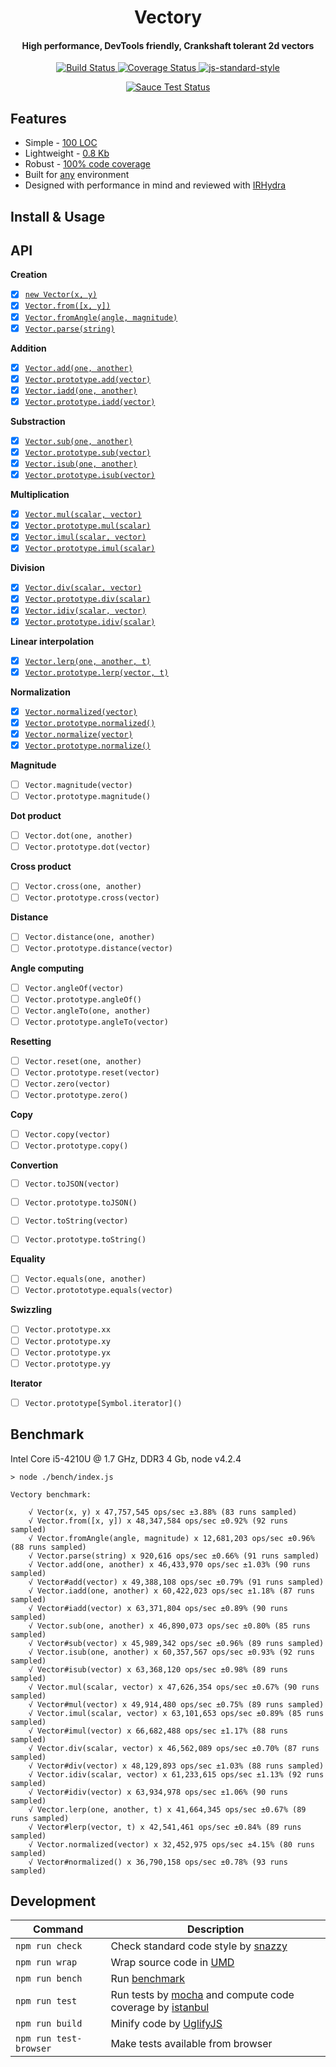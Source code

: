 <h1 align="center">Vectory</h1>
<h4 align="center">High performance, DevTools friendly, Crankshaft tolerant 2d vectors</h4>

<p align="center">
   <a href="https://travis-ci.org/broadsw0rd/vectory" target="_blank">
      <img src="https://travis-ci.org/broadsw0rd/vectory.svg?branch=master" alt="Build Status" target="_blank"></img>
   </a>
   <a href='https://coveralls.io/github/broadsw0rd/vectory?branch=master' target="_blank">
      <img src='https://coveralls.io/repos/broadsw0rd/vectory/badge.svg?branch=master&service=github' alt='Coverage Status' />
   </a>
   <a href="https://github.com/feross/standard" target="_blank">
      <img src="https://img.shields.io/badge/code%20style-standard-brightgreen.svg?style=flat" alt="js-standard-style"></img>
   </a>
</p>

<p align="center">
   <a href="https://saucelabs.com/u/fantabulous-js" target="_blank">
      <img src="https://saucelabs.com/browser-matrix/fantabulous-js.svg" alt="Sauce Test Status"/>
   </a>
</p>

## Features

- Simple - [100 LOC](https://github.com/broadsw0rd/vectory/blob/master/src/vectory.js#L100)
- Lightweight - [0.8 Kb](https://github.com/broadsw0rd/vectory/blob/master/dist/vectory.min.js)
- Robust - [100% code coverage](https://coveralls.io/github/broadsw0rd/vectory?branch=master)
- Built for [any](https://github.com/broadsw0rd/vectory/blob/master/dist/vectory.js#L9) environment
- Designed with performance in mind and reviewed with [IRHydra](http://mrale.ph/irhydra/2/)

## Install & Usage

## API

**Creation**

- [x] [`new Vector(x, y)`](https://github.com/broadsw0rd/vectory/blob/master/src/vectory.js#L1)
- [x] [`Vector.from([x, y])`](https://github.com/broadsw0rd/vectory/blob/master/src/vectory.js#L8)
- [x] [`Vector.fromAngle(angle, magnitude)`](https://github.com/broadsw0rd/vectory/blob/master/src/vectory.js#L12)
- [x] [`Vector.parse(string)`](https://github.com/broadsw0rd/vectory/blob/master/src/vectory.js#L16)

**Addition**

- [x] [`Vector.add(one, another)`](https://github.com/broadsw0rd/vectory/blob/master/src/vectory.js#L20)
- [x] [`Vector.prototype.add(vector)`](https://github.com/broadsw0rd/vectory/blob/master/src/vectory.js#L24)
- [x] [`Vector.iadd(one, another)`](https://github.com/broadsw0rd/vectory/blob/master/src/vectory.js#L28)
- [x] [`Vector.prototype.iadd(vector)`](https://github.com/broadsw0rd/vectory/blob/master/src/vectory.js#L32)

**Substraction**

- [x] [`Vector.sub(one, another)`](https://github.com/broadsw0rd/vectory/blob/master/src/vectory.js#L38)
- [x] [`Vector.prototype.sub(vector)`](https://github.com/broadsw0rd/vectory/blob/master/src/vectory.js#L42)
- [x] [`Vector.isub(one, another)`](https://github.com/broadsw0rd/vectory/blob/master/src/vectory.js#L46)
- [x] [`Vector.prototype.isub(vector)`](https://github.com/broadsw0rd/vectory/blob/master/src/vectory.js#L50)

**Multiplication**

- [x] [`Vector.mul(scalar, vector)`](https://github.com/broadsw0rd/vectory/blob/master/src/vectory.js#L56)
- [x] [`Vector.prototype.mul(scalar)`](https://github.com/broadsw0rd/vectory/blob/master/src/vectory.js#L60)
- [x] [`Vector.imul(scalar, vector)`](https://github.com/broadsw0rd/vectory/blob/master/src/vectory.js#L64)
- [x] [`Vector.prototype.imul(scalar)`](https://github.com/broadsw0rd/vectory/blob/master/src/vectory.js#L68)

**Division**

- [x] [`Vector.div(scalar, vector)`](https://github.com/broadsw0rd/vectory/blob/master/src/vectory.js#L74)
- [x] [`Vector.prototype.div(scalar)`](https://github.com/broadsw0rd/vectory/blob/master/src/vectory.js#L78)
- [x] [`Vector.idiv(scalar, vector)`](https://github.com/broadsw0rd/vectory/blob/master/src/vectory.js#L82)
- [x] [`Vector.prototype.idiv(scalar)`](https://github.com/broadsw0rd/vectory/blob/master/src/vectory.js#L86)

**Linear interpolation**

- [x] [`Vector.lerp(one, another, t)`](https://github.com/broadsw0rd/vectory/blob/master/src/vectory.js#L92)
- [x] [`Vector.prototype.lerp(vector, t)`](https://github.com/broadsw0rd/vectory/blob/master/src/vectory.js#L96)

**Normalization**

- [x] [`Vector.normalized(vector)`](https://github.com/broadsw0rd/vectory/blob/master/src/vectory.js#L102)
- [x] [`Vector.prototype.normalized()`](https://github.com/broadsw0rd/vectory/blob/master/src/vectory.js#L106)
- [x] [`Vector.normalize(vector)`](https://github.com/broadsw0rd/vectory/blob/master/src/vectory.js#L117)
- [x] [`Vector.prototype.normalize()`](https://github.com/broadsw0rd/vectory/blob/master/src/vectory.js#L121)

**Magnitude**

- [ ] `Vector.magnitude(vector)`
- [ ] `Vector.prototype.magnitude()`

**Dot product**

- [ ] `Vector.dot(one, another)`
- [ ] `Vector.prototype.dot(vector)`

**Cross product**

- [ ] `Vector.cross(one, another)`
- [ ] `Vector.prototype.cross(vector)`

**Distance**

- [ ] `Vector.distance(one, another)`
- [ ] `Vector.prototype.distance(vector)`

**Angle computing**

- [ ] `Vector.angleOf(vector)`
- [ ] `Vector.prototype.angleOf()`
- [ ] `Vector.angleTo(one, another)`
- [ ] `Vector.prototype.angleTo(vector)`

**Resetting**

- [ ] `Vector.reset(one, another)`
- [ ] `Vector.prototype.reset(vector)`
- [ ] `Vector.zero(vector)`
- [ ] `Vector.prototype.zero()`

**Copy**

- [ ] `Vector.copy(vector)`
- [ ] `Vector.prototype.copy()`

**Convertion**

- [ ] `Vector.toJSON(vector)`
- [ ] `Vector.prototype.toJSON()`
- [ ] `Vector.toString(vector)`
- [ ] `Vector.prototype.toString()`


**Equality**

- [ ] `Vector.equals(one, another)`
- [ ] `Vector.protototype.equals(vector)`

**Swizzling**

- [ ] `Vector.prototype.xx`
- [ ] `Vector.prototype.xy`
- [ ] `Vector.prototype.yx`
- [ ] `Vector.prototype.yy`

**Iterator**

- [ ] `Vector.prototype[Symbol.iterator]()`

## Benchmark

Intel Core i5-4210U @ 1.7 GHz, DDR3 4 Gb, node v4.2.4

```
> node ./bench/index.js

Vectory benchmark:

	√ Vector(x, y) x 47,757,545 ops/sec ±3.88% (83 runs sampled)
	√ Vector.from([x, y]) x 48,347,584 ops/sec ±0.92% (92 runs sampled)
	√ Vector.fromAngle(angle, magnitude) x 12,681,203 ops/sec ±0.96% (88 runs sampled)
	√ Vector.parse(string) x 920,616 ops/sec ±0.66% (91 runs sampled)
	√ Vector.add(one, another) x 46,433,970 ops/sec ±1.03% (90 runs sampled)
	√ Vector#add(vector) x 49,388,108 ops/sec ±0.79% (91 runs sampled)
	√ Vector.iadd(one, another) x 60,422,023 ops/sec ±1.18% (87 runs sampled)
	√ Vector#iadd(vector) x 63,371,804 ops/sec ±0.89% (90 runs sampled)
	√ Vector.sub(one, another) x 46,890,073 ops/sec ±0.80% (85 runs sampled)
	√ Vector#sub(vector) x 45,989,342 ops/sec ±0.96% (89 runs sampled)
	√ Vector.isub(one, another) x 60,357,567 ops/sec ±0.93% (92 runs sampled)
	√ Vector#isub(vector) x 63,368,120 ops/sec ±0.98% (89 runs sampled)
	√ Vector.mul(scalar, vector) x 47,626,354 ops/sec ±0.67% (90 runs sampled)
	√ Vector#mul(vector) x 49,914,480 ops/sec ±0.75% (89 runs sampled)
	√ Vector.imul(scalar, vector) x 63,101,653 ops/sec ±0.89% (85 runs sampled)
	√ Vector#imul(vector) x 66,682,488 ops/sec ±1.17% (88 runs sampled)
	√ Vector.div(scalar, vector) x 46,562,089 ops/sec ±0.70% (87 runs sampled)
	√ Vector#div(vector) x 48,129,893 ops/sec ±1.03% (88 runs sampled)
	√ Vector.idiv(scalar, vector) x 61,233,615 ops/sec ±1.13% (92 runs sampled)
	√ Vector#idiv(vector) x 63,934,978 ops/sec ±1.06% (90 runs sampled)
	√ Vector.lerp(one, another, t) x 41,664,345 ops/sec ±0.67% (89 runs sampled)
	√ Vector#lerp(vector, t) x 42,541,461 ops/sec ±0.84% (89 runs sampled)
	√ Vector.normalized(vector) x 32,452,975 ops/sec ±4.15% (80 runs sampled)
	√ Vector#normalized() x 36,790,158 ops/sec ±0.78% (93 runs sampled)

```

## Development

Command | Description
--------| -----------
`npm run check` | Check standard code style by [snazzy](https://www.npmjs.com/package/snazzy)
`npm run wrap` | Wrap source code in [UMD](https://github.com/umdjs/umd)
`npm run bench` | Run [benchmark](http://benchmarkjs.com/)
`npm run test` | Run tests by [mocha](https://mochajs.org/) and compute code coverage by [istanbul](https://github.com/gotwarlost/istanbul)
`npm run build` | Minify code by [UglifyJS](https://github.com/mishoo/UglifyJS)
`npm run test-browser` | Make tests available from browser
